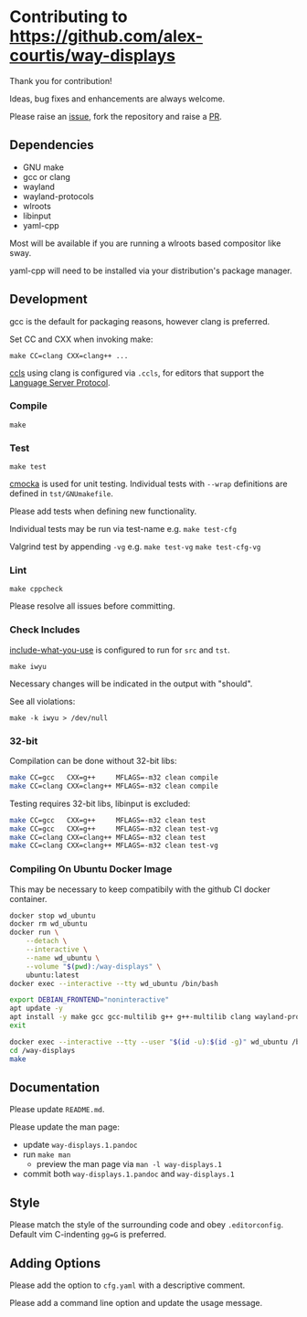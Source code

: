 # Contributing to https://github.com/alex-courtis/way-displays

Thank you for contribution!

Ideas, bug fixes and enhancements are always welcome.

Please raise an [issue](https://github.com/alex-courtis/way-displays/issues), fork the repository and raise a [PR](https://github.com/alex-courtis/way-displays/pulls).

## Dependencies

* GNU make
* gcc or clang
* wayland
* wayland-protocols
* wlroots
* libinput
* yaml-cpp

Most will be available if you are running a wlroots based compositor like sway.

yaml-cpp will need to be installed via your distribution's package manager.

## Development

gcc is the default for packaging reasons, however clang is preferred.

Set CC and CXX when invoking make:

`make CC=clang CXX=clang++ ...`

[ccls](https://github.com/MaskRay/ccls) using clang is configured via `.ccls`, for editors that support the [Language Server Protocol](https://microsoft.github.io/language-server-protocol/).

### Compile

`make`

### Test

`make test`

[cmocka](https://cmocka.org/) is used for unit testing. Individual tests with `--wrap` definitions are defined in `tst/GNUmakefile`.

Please add tests when defining new functionality.

Individual tests may be run via test-name e.g.
`make test-cfg`

Valgrind test by appending `-vg` e.g.
`make test-vg`
`make test-cfg-vg`

### Lint

`make cppcheck`

Please resolve all issues before committing.

### Check Includes

[include-what-you-use](https://include-what-you-use.org/) is configured to run for `src` and `tst`.

`make iwyu`

Necessary changes will be indicated in the output with "should".

See all violations:

`make -k iwyu > /dev/null`

### 32-bit

Compilation can be done without 32-bit libs:
```sh
make CC=gcc   CXX=g++     MFLAGS=-m32 clean compile
make CC=clang CXX=clang++ MFLAGS=-m32 clean compile
```

Testing requires 32-bit libs, libinput is excluded:
```sh
make CC=gcc   CXX=g++     MFLAGS=-m32 clean test
make CC=gcc   CXX=g++     MFLAGS=-m32 clean test-vg
make CC=clang CXX=clang++ MFLAGS=-m32 clean test
make CC=clang CXX=clang++ MFLAGS=-m32 clean test-vg
```

### Compiling On Ubuntu Docker Image

This may be necessary to keep compatibily with the github CI docker container.

```sh
docker stop wd_ubuntu
docker rm wd_ubuntu
docker run \
    --detach \
    --interactive \
    --name wd_ubuntu \
    --volume "$(pwd):/way-displays" \
    ubuntu:latest 
docker exec --interactive --tty wd_ubuntu /bin/bash
```

```sh
export DEBIAN_FRONTEND="noninteractive"
apt update -y
apt install -y make gcc gcc-multilib g++ g++-multilib clang wayland-protocols libwlroots-dev libyaml-cpp-dev libcmocka-dev cppcheck valgrind
exit
```

```sh
docker exec --interactive --tty --user "$(id -u):$(id -g)" wd_ubuntu /bin/bash
cd /way-displays
make
```

## Documentation

Please update `README.md`.

Please update the man page:
* update `way-displays.1.pandoc`
* run `make man`
  * preview the man page via `man -l way-displays.1`
* commit both `way-displays.1.pandoc` and `way-displays.1`

## Style

Please match the style of the surrounding code and obey `.editorconfig`. Default vim C-indenting `gg=G` is preferred.

## Adding Options

Please add the option to `cfg.yaml` with a descriptive comment.

Please add a command line option and update the usage message.

